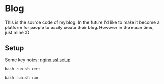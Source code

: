 # Blog

This is the source code of my blog. In the future I'd like to make it become a platform for people to easily create their blog. However in the mean time, just mine :D

## Setup

Some key notes: [nginx ssl setup](https://www.digitalocean.com/community/tutorials/how-to-create-a-self-signed-ssl-certificate-for-nginx-in-ubuntu-16-04)

`bash run.sh cert`

`bash run.sh run`
